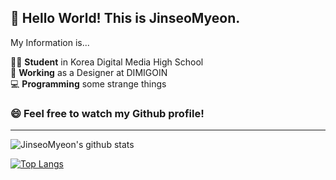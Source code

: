 ## 👋 Hello World! This is JinseoMyeon. <br />

My Information is...

🧑‍🎓 **Student** in Korea Digital Media High School <br>
🏫 **Working** as a Designer at DIMIGOIN <br>
💻 **Programming** some strange things

### 😄 Feel free to watch my Github profile!
-----

![JinseoMyeon's github stats](https://github-readme-stats.vercel.app/api?username=JinseoMyeon&show_icons=true) 

[![Top Langs](https://github-readme-stats.vercel.app/api/top-langs/?username=JinseoMyeon)](https://github.com/anuraghazra/github-readme-stats)
